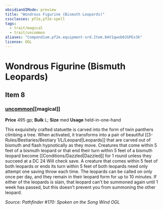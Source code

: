 ```yaml
---
obsidianUIMode: preview
title: "Wondrous Figurine (Bismuth Leopards)"
cssclasses: pf2e,pf2e-spell
tags:
  - trait/magical
  - trait/uncommon
aliases: "Compendium.pf2e.equipment-srd.Item.04V1qwob0JGPEx3k"
license: OGL
---
```

# Wondrous Figurine (Bismuth Leopards)
## Item 8
### [uncommon](uncommon "Uncommon Rarity Trait")[[magical]]


**Price** 495 gp; 
**Bulk** L; **Size** med
**Usage** held-in-one-hand

This exquisitely crafted statuette is carved into the form of twin panthers climbing a tree. When activated, it transforms into a pair of beautiful [[3-Rules/Bestiaries/Bestiary 1/L/Leopard|Leopards]] that are carved out of bismuth and flash hypnotically as they move. Creatures that come within 5 feet of a bismuth leopard or that end their turn within 5 feet of a bismuth leopard become [[Conditions/Dazzled|Dazzled]] for 1 round unless they succeed at a DC 24 Will check save. A creature that comes within 5 feet of both leopards or ends its turn within 5 feet of both leopards need only attempt one saving throw each time. The leopards can be called on only once per day, and they remain in their leopard form for up to 10 minutes. If either of the leopards is slain, that leopard can't be summoned again until 1 week has passed, but this doesn't prevent you from summoning the other leopard.

*Source: Pathfinder #170: Spoken on the Song Wind*
*OGL*